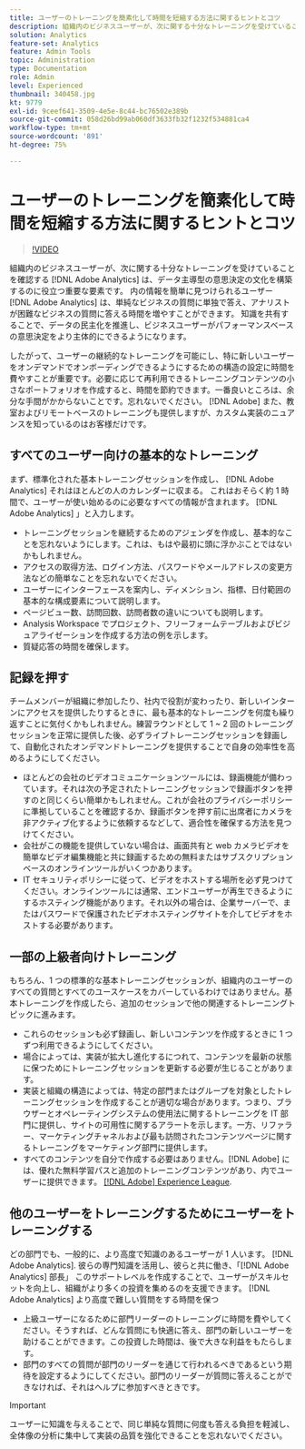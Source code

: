 ```yaml
---
title: ユーザーのトレーニングを簡素化して時間を短縮する方法に関するヒントとコツ
description: 組織内のビジネスユーザーが、次に関する十分なトレーニングを受けていることを確認する [!DNL Adobe Analytics] は、データ主導型の意思決定の文化を構築するのに役立つ重要な要素です。 内の情報を簡単に見つけられるユーザー [!DNL Adobe Analytics] は、単純なビジネスの質問に単独で答え、アナリストが困難なビジネスの質問に答える時間を増やすことができます。 知識を共有することで、データの民主化を推進し、ビジネスユーザーがパフォーマンスベースの意思決定をより主体的にできるようになります。
solution: Analytics
feature-set: Analytics
feature: Admin Tools
topic: Administration
type: Documentation
role: Admin
level: Experienced
thumbnail: 340458.jpg
kt: 9779
exl-id: 9ceef641-3509-4e5e-8c44-bc76502e389b
source-git-commit: 058d26bd99ab060df3633fb32f1232f534881ca4
workflow-type: tm+mt
source-wordcount: '891'
ht-degree: 75%

---
```


# ユーザーのトレーニングを簡素化して時間を短縮する方法に関するヒントとコツ

>[!VIDEO](https://video.tv.adobe.com/v/340458/?quality=12&learn=on)

組織内のビジネスユーザーが、次に関する十分なトレーニングを受けていることを確認する [!DNL Adobe Analytics] は、データ主導型の意思決定の文化を構築するのに役立つ重要な要素です。 内の情報を簡単に見つけられるユーザー [!DNL Adobe Analytics] は、単純なビジネスの質問に単独で答え、アナリストが困難なビジネスの質問に答える時間を増やすことができます。 知識を共有することで、データの民主化を推進し、ビジネスユーザーがパフォーマンスベースの意思決定をより主体的にできるようになります。

したがって、ユーザーの継続的なトレーニングを可能にし、特に新しいユーザーをオンデマンドでオンボーディングできるようにするための構造の設定に時間を費やすことが重要です。必要に応じて再利用できるトレーニングコンテンツの小さなポートフォリオを作成すると、時間を節約できます。一番良いところは、余分な手間がかからないことです。忘れないでください。 [!DNL Adobe] また、教室およびリモートベースのトレーニングも提供しますが、カスタム実装のニュアンスを知っているのはお客様だけです。


## すべてのユーザー向けの基本的なトレーニング

まず、標準化された基本トレーニングセッションを作成し、 [!DNL Adobe Analytics] それはほとんどの人のカレンダーに収まる。 これはおそらく約 1 時間で、ユーザーが使い始めるのに必要なすべての情報が含まれます。 [!DNL Adobe Analytics] 」と入力します。

* トレーニングセッションを継続するためのアジェンダを作成し、基本的なことを忘れないようにします。これは、もはや最初に頭に浮かぶことではないかもしれません。
* アクセスの取得方法、ログイン方法、パスワードやメールアドレスの変更方法などの簡単なことを忘れないでください。
* ユーザーにインターフェースを案内し、ディメンション、指標、日付範囲の基本的な構成要素について説明します。
* ページビュー数、訪問回数、訪問者数の違いについても説明します。
* Analysis Workspace でプロジェクト、フリーフォームテーブルおよびビジュアライゼーションを作成する方法の例を示します。
* 質疑応答の時間を確保します。

## 記録を押す

チームメンバーが組織に参加したり、社内で役割が変わったり、新しいインターンにアクセスを提供したりするときに、最も基本的なトレーニングを何度も繰り返すことに気付くかもしれません。練習ラウンドとして 1 ~ 2 回のトレーニングセッションを正常に提供した後、必ずライブトレーニングセッションを録画して、自動化されたオンデマンドトレーニングを提供することで自身の効率性を高めるようにしてください。

* ほとんどの会社のビデオコミュニケーションツールには、録画機能が備わっています。それは次の予定されたトレーニングセッションで録画ボタンを押すのと同じくらい簡単かもしれません。これが会社のプライバシーポリシーに準拠していることを確認するか、録画ボタンを押す前に出席者にカメラを非アクティブ化するように依頼するなどして、適合性を確保する方法を見つけてください。
* 会社がこの機能を提供していない場合は、画面共有と web カメラビデオを簡単なビデオ編集機能と共に録画するための無料またはサブスクリプションベースのオンラインツールがいくつかあります。
* IT セキュリティポリシーに従って、ビデオをホストする場所を必ず見つけてください。オンラインツールには通常、エンドユーザーが再生できるようにするホスティング機能があります。それ以外の場合は、企業サーバーで、またはパスワードで保護されたビデオホスティングサイトを介してビデオをホストする必要があります。

## 一部の上級者向けトレーニング

もちろん、1 つの標準的な基本トレーニングセッションが、組織内のユーザーのすべての質問とすべてのユースケースをカバーしているわけではありません。基本トレーニングを作成したら、追加のセッションで他の関連するトレーニングトピックに進みます。

* これらのセッションも必ず録画し、新しいコンテンツを作成するときに 1 つずつ利用できるようにしてください。
* 場合によっては、実装が拡大し進化するにつれて、コンテンツを最新の状態に保つためにトレーニングセッションを更新する必要が生じることがあります。
* 実装と組織の構造によっては、特定の部門またはグループを対象としたトレーニングセッションを作成することが適切な場合があります。つまり、ブラウザーとオペレーティングシステムの使用法に関するトレーニングを IT 部門に提供し、サイトの可用性に関するアラートを示します。一方、リファラー、マーケティングチャネルおよび最も訪問されたコンテンツページに関するトレーニングをマーケティング部門に提供します。
* すべてのコンテンツを自分で作成する必要はありません。[!DNL Adobe] には、優れた無料学習パスと追加のトレーニングコンテンツがあり、内でユーザーに提供できます。 [[!DNL Adobe] Experience League](https://experienceleague.adobe.com/docs/analytics.html?lang=ja).



## 他のユーザーをトレーニングするためにユーザーをトレーニングする

どの部門でも、一般的に、より高度で知識のあるユーザーが 1 人います。 [!DNL Adobe Analytics]. 彼らの専門知識を活用し、彼らと共に働き、「[!DNL Adobe Analytics] 部長」 このサポートレベルを作成することで、ユーザーがスキルセットを向上し、組織がより多くの投資を集めるのを支援できます。 [!DNL Adobe Analytics] より高度で難しい質問をする時間を保つ

* 上級ユーザーになるために部門リーダーのトレーニングに時間を費やしてください。そうすれば、どんな質問にも快適に答え、部門の新しいユーザーを助けることができます。この投資した時間は、後で大きな利益をもたらします。
* 部門のすべての質問が部門のリーダーを通じて行われるべきであるという期待を設定するようにしてください。部門のリーダーが質問に答えることができなければ、それはヘルプに参加すべきときです。

>[!IMPORTANT]
>
>ユーザーに知識を与えることで、同じ単純な質問に何度も答える負担を軽減し、全体像の分析に集中して実装の品質を強化できることを忘れないでください。
